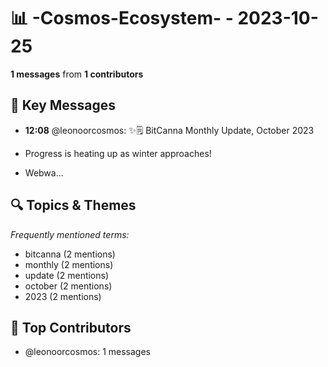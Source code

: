 # 📊 -Cosmos-Ecosystem- - 2023-10-25
**1 messages** from **1 contributors**

## 💬 Key Messages
- **12:08** @leonoorcosmos: ✨🗒️ BitCanna Monthly Update, October 2023

- Progress is heating up as winter approaches!
- Webwa...

## 🔍 Topics & Themes
*Frequently mentioned terms:*
- bitcanna (2 mentions)
- monthly (2 mentions)
- update (2 mentions)
- october (2 mentions)
- 2023 (2 mentions)

## 👥 Top Contributors
- @leonoorcosmos: 1 messages